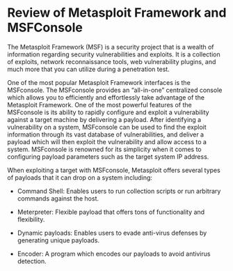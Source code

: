# Review of Metasploit Framework and MSFConsole 

The Metasploit Framework \(MSF\) is a security project that is a wealth of information regarding security vulnerabilities and exploits. It is a collection of exploits, network reconnaissance tools, web vulnerability plugins, and much more that you can utilize during a penetration test.

One of the most popular Metasploit Framework interfaces is the MSFconsole. The MSFconsole provides an “all-in-one” centralized console which allows you to efficiently and effortlessly take advantage of the Metasploit Framework. One of the most powerful features of the MSFconsole is its ability to rapidly configure and exploit a vulnerability against a target machine by delivering a payload. After identifying a vulnerability on a system, MSFconsole can be used to find the exploit information through its vast database of vulnerabilities, and deliver a payload which will then exploit the vulnerability and allow access to a system. MSFconsole is renowned for its simplicity when it comes to configuring payload parameters such as the target system IP address. 

When exploiting a target with MSFconsole, Metasploit offers several types of payloads that it can drop on a system including:

* Command Shell: Enables users to run collection scripts or run arbitrary commands against the host.

* Meterpreter: Flexible payload that offers tons of functionality and flexibility. 

* Dynamic payloads: Enables users to evade anti-virus defenses by generating unique payloads.

* Encoder: A program which encodes our payloads to avoid antivirus detection.




